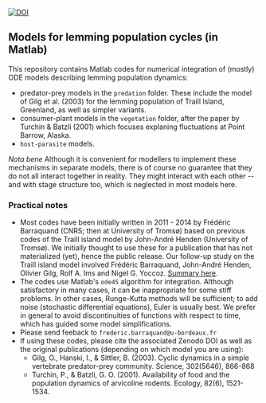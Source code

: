 [![DOI](https://zenodo.org/badge/DOI/10.5281/zenodo.4271834.svg)](https://doi.org/10.5281/zenodo.4271834)

## Models for lemming population cycles (in Matlab)

This repository contains Matlab codes for numerical integration of (mostly) ODE models describing lemming population dynamics: 

- predator-prey models in the ``predation`` folder. These include the model of Gilg et al. (2003) for the lemming population of Traill Island, Greenland, as well as simpler variants. 
- consumer-plant models in the ``vegetation`` folder, after the paper by Turchin & Batzli (2001) which focuses explaning fluctuations at Point Barrow, Alaska. 
- ``host-parasite`` models. 

*Nota bene* Although it is convenient for modellers to implement these mechanisms in separate models, there is of course no guarantee that they do not all interact together in reality. They might interact with each other -- and with stage structure too, which is neglected in most models here. 

### Practical notes 

- Most codes have been initially written in 2011 - 2014 by Frédéric Barraquand (CNRS; then at University of Tromsø) based on previous codes of the Traill island model by John-André Henden (University of Tromsø). We initially thought to use these for a publication that has not materialized (yet), hence the public release. Our follow-up study on the Traill island model involved Frédéric Barraquand, John-André Henden, Olivier Gilg, Rolf A. Ims and Nigel G. Yoccoz. [Summary here](https://github.com/fbarraquand/lemmingCycles_ODEmodels/tree/master/predation/Traill_model_description.pdf). 
- The codes use Matlab's ``ode45`` algorithm for integration. Although satisfactory in many cases, it can be inappropriate for some stiff problems. In other cases, Runge-Kutta methods will be sufficient; to add noise (stochastic differential equations), Euler is usually best. We prefer in general to avoid discontinuities of functions with respect to time, which has guided some model simplifications.
- Please send feeback to ``frederic.barraquand@u-bordeaux.fr`` 
- If using these codes, please cite the associated Zenodo DOI as well as the original publications (depending on which model you are using):
     + Gilg, O., Hanski, I., & Sittler, B. (2003). Cyclic dynamics in a simple vertebrate predator-prey community. Science, 302(5646), 866-868
     + Turchin, P., & Batzli, G. O. (2001). Availability of food and the population dynamics of arvicoline rodents. Ecology, 82(6), 1521-1534.




